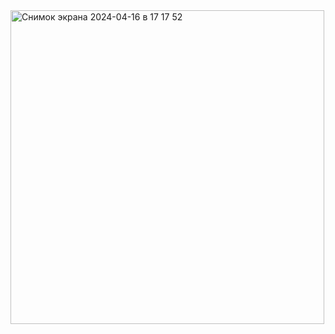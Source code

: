 <img width="502" alt="Снимок экрана 2024-04-16 в 17 17 52" src="https://github.com/srapchegs/rtippo/assets/160636893/0da54cdc-8109-4b14-9055-218fe63f8e97">
